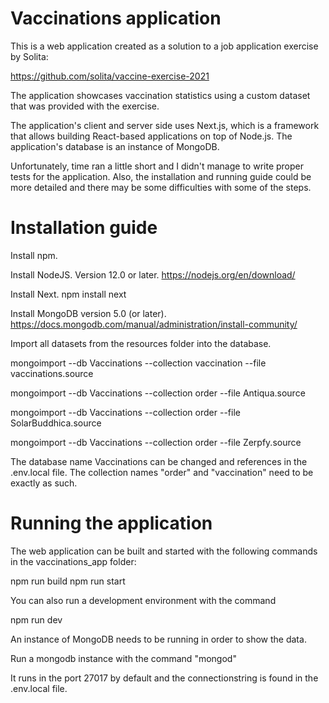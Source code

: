 # Vaccinations application

This is a web application created as a solution to a job application exercise by Solita:

https://github.com/solita/vaccine-exercise-2021

The application showcases vaccination statistics using a custom dataset that was provided with the exercise.

The application's client and server side uses Next.js, which is a framework that allows building React-based applications on top of Node.js.
The application's database is an instance of MongoDB.

Unfortunately, time ran a little short and I didn't manage to write proper tests for the application. Also, the installation and running guide could be more detailed and there may be some difficulties with some of the steps.

# Installation guide

Install npm.

Install NodeJS. Version 12.0 or later.
https://nodejs.org/en/download/

Install Next.
npm install next

Install MongoDB version 5.0 (or later).
https://docs.mongodb.com/manual/administration/install-community/

Import all datasets from the resources folder into the database.

mongoimport --db Vaccinations --collection vaccination --file vaccinations.source

mongoimport --db Vaccinations --collection order --file Antiqua.source

mongoimport --db Vaccinations --collection order --file SolarBuddhica.source

mongoimport --db Vaccinations --collection order --file Zerpfy.source

The database name Vaccinations can be changed and references in the .env.local file. The collection names "order" and "vaccination" need to be exactly as such.

# Running the application

The web application can be built and started with the following commands in the vaccinations_app folder:

npm run build
npm run start

You can also run a development environment with the command

npm run dev

An instance of MongoDB needs to be running in order to show the data. 

Run a mongodb instance with the command "mongod"

It runs in the port 27017 by default and the connectionstring is found in the .env.local file.

 
